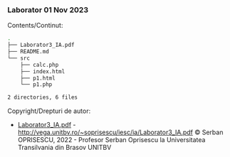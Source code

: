 ### Laborator 01 Nov 2023

Contents/Continut: 

```sh
.
├── Laborator3_IA.pdf
├── README.md
└── src
    ├── calc.php
    ├── index.html
    ├── p1.html
    └── p1.php

2 directories, 6 files
```

Copyright/Drepturi de autor:

* [Laborator3_IA.pdf](./Laborator3_IA.pdf) - http://vega.unitbv.ro/~soprisescu/iesc/ia/Laborator3_IA.pdf © Serban OPRISESCU, 2022 - Profesor Serban Oprisescu la Universitatea Transilvania din Brasov UNITBV
